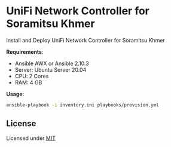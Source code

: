 # UniFi Network Controller for Soramitsu Khmer

Install and Deploy UniFi Network Controller for Soramitsu Khmer

**Requirements**:
- Ansible AWX or Ansible 2.10.3
- Server: Ubuntu Server 20.04
- CPU: 2 Cores
- RAM: 4 GB

**Usage**:
```sh
ansible-playbook -i inventory.ini playbooks/provision.yml
```

## License
Licensed under [MIT](LICENSE)
